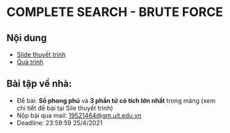 # COMPLETE SEARCH - BRUTE FORCE

## Nội dung
  - [Slide thuyết trình]()
  - [Quá trình]()

## Bài tập về nhà: 
- Đề bài: **Số phong phú** và **3 phần tử có tích lớn nhất** trong mảng (xem chi tiết đề bài tại Sile thuyết trình)
- Nộp bài qua mail: 19521464@gm.uit.edu.vn
- Deadline: 23:59:59 25/4/2021
